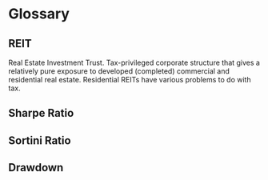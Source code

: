 # Glossary

## REIT

Real Estate Investment Trust. Tax-privileged corporate structure that gives a relatively pure exposure to developed (completed) commercial and residential real estate.  Residential REITs have various problems to do with tax.

## Sharpe Ratio

## Sortini Ratio

## Drawdown


